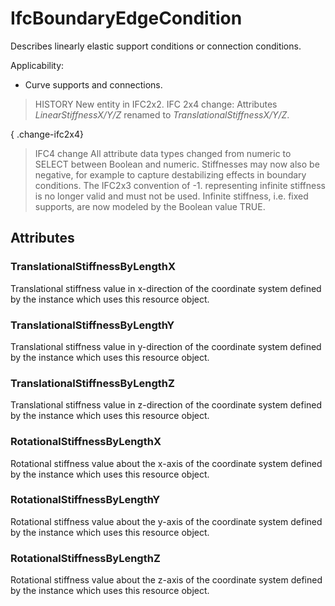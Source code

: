 # IfcBoundaryEdgeCondition

Describes linearly elastic support conditions or connection conditions.
<!-- end of short definition -->

Applicability:

* Curve supports and connections.

> HISTORY New entity in IFC2x2.
> IFC 2x4 change: Attributes _LinearStiffnessX/Y/Z_ renamed to _TranslationalStiffnessX/Y/Z_.

{ .change-ifc2x4}
> IFC4 change All attribute data types changed from numeric to SELECT between Boolean and numeric. Stiffnesses may now also be negative, for example to capture destabilizing effects in boundary conditions. The IFC2x3 convention of -1. representing infinite stiffness is no longer valid and must not be used. Infinite stiffness, i.e. fixed supports, are now modeled by the Boolean value TRUE.

## Attributes

### TranslationalStiffnessByLengthX
Translational stiffness value in x-direction of the coordinate system defined by the instance which uses this resource object.

### TranslationalStiffnessByLengthY
Translational stiffness value in y-direction of the coordinate system defined by the instance which uses this resource object.

### TranslationalStiffnessByLengthZ
Translational stiffness value in z-direction of the coordinate system defined by the instance which uses this resource object.

### RotationalStiffnessByLengthX
Rotational stiffness value about the x-axis of the coordinate system defined by the instance which uses this resource object.

### RotationalStiffnessByLengthY
Rotational stiffness value about the y-axis of the coordinate system defined by the instance which uses this resource object.

### RotationalStiffnessByLengthZ
Rotational stiffness value about the z-axis of the coordinate system defined by the instance which uses this resource object.
